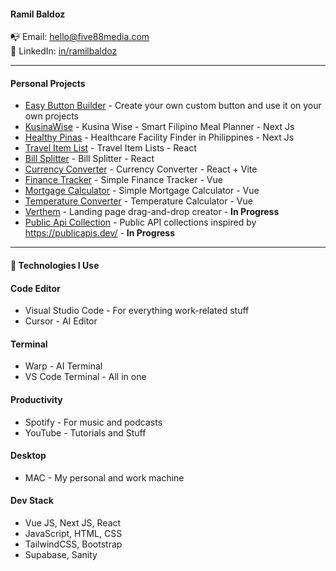 #### Ramil Baldoz
📭 Email: hello@five88media.com  
👔 LinkedIn: [in/ramilbaldoz](https://www.linkedin.com/in/ramilbaldoz)  

---

#### Personal Projects
- [Easy Button Builder](https://app-btn.vercel.app/) - Create your own custom button and use it on your own projects
- [KusinaWise](https://home-meal-planner.vercel.app/) - Kusina Wise - Smart Filipino Meal Planner - Next Js
- [Healthy Pinas](https://healthypinas.vercel.app/) - Healthcare Facility Finder in Philippines - Next Js
- [Travel Item List](https://travel-list-plum.vercel.app/) - Travel Item Lists - React  
- [Bill Splitter](https://eat-and-split-pied.vercel.app/) - Bill Splitter - React  
- [Currency Converter](https://curr-converter-react.vercel.app/) - Currency Converter - React + Vite  
- [Finance Tracker](https://fin-tracker-five.vercel.app/login) - Simple Finance Tracker - Vue  
- [Mortgage Calculator](https://rad-zabaione-d2a44c.netlify.app/) - Simple Mortgage Calculator - Vue  
- [Temperature Converter](https://quiet-empanada-99fc19.netlify.app/) - Temperature Calculator - Vue  
- [Verthem](https://) - Landing page drag-and-drop creator  - **In Progress**  
- [Public Api Collection](https://public-api-red.vercel.app/) - Public API collections inspired by https://publicapis.dev/ - **In Progress**  

---

#### 🔭 Technologies I Use  

#### Code Editor  
- Visual Studio Code - For everything work-related stuff  
- Cursor - AI Editor  

#### Terminal  
- Warp - AI Terminal
- VS Code Terminal - All in one    

#### Productivity  
- Spotify - For music and podcasts  
- YouTube - Tutorials and Stuff  

#### Desktop  
- MAC - My personal and work machine  

#### Dev Stack   
- Vue JS, Next JS, React  
- JavaScript, HTML, CSS  
- TailwindCSS, Bootstrap
- Supabase, Sanity  
